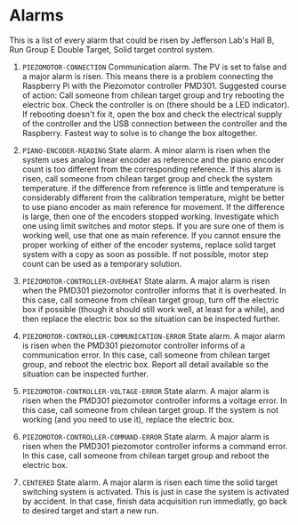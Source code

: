 # Alarms

This is a list of every alarm that could be risen by Jefferson Lab's Hall B, Run Group E Double Target, Solid target control system.

1. ``PIEZOMOTOR-CONNECTION`` Communication alarm. The PV is set to false and a major alarm is risen. This means there is a problem connecting the Raspberry Pi with the Piezomotor controller PMD301. Suggested course of action: Call someone from chilean target group and try rebooting the electric box. Check the controller is on (there should be a LED indicator). If rebooting doesn't fix it, open the box and check the electrical supply of the controller and the USB connection between the controller and the Raspberry. Fastest way to solve is to change the box altogether.

1. ``PIANO-ENCODER-READING`` State alarm. A minor alarm is risen when the system uses analog linear encoder as reference and the piano encoder count is too different from the corresponding reference. If this alarm is risen, call someone from chilean target group and check the system temperature. if the difference from reference is little and temperature is considerably different from the calibration temperature, might be better to use piano encoder as main reference for movement. If the difference is large, then one of the encoders stopped working. Investigate which one using limit switches and motor steps. If you are sure one of them is working well, use that one as main reference. If you cannot ensure the proper working of either of the encoder systems, replace solid target system with a copy as soon as possible. If not possible, motor step count can be used as a temporary solution.

1. ``PIEZOMOTOR-CONTROLLER-OVERHEAT`` State alarm. A major alarm is risen when the PMD301 piezomotor controller informs that it is overheated. In this case, call someone from chilean target group, turn off the electric box if possible (though it should still work well, at least for a while), and then replace the electric box so the situation can be inspected further.

1. ``PIEZOMOTOR-CONTROLLER-COMMUNICATION-ERROR`` State alarm. A major alarm is risen when the PMD301 piezomotor controller informs of a communication error. In this case, call someone from chilean target group, and reboot the electric box. Report all detail available so the situation can be inspected further.

1. ``PIEZOMOTOR-CONTROLLER-VOLTAGE-ERROR`` State alarm. A major alarm is risen when the PMD301 piezomotor controller informs a voltage error. In this case, call someone from chilean target group. If the system is not working (and you need to use it), replace the electric box.

1. ``PIEZOMOTOR-CONTROLLER-COMMAND-ERROR`` State alarm. A major alarm is risen when the PMD301 piezomotor controller informs a command error. In this case, call someone from chilean target group and reboot the electric box.

1. ``CENTERED`` State alarm. A major alarm is risen each time the solid target switching system is activated. This is just in case the system is activated by accident. In that case, finish data acquisition run immediatly, go back to desired target and start a new run.